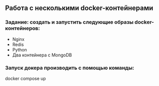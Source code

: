 ## Работа с несколькими docker-контейнерами
### Задание: создать и запустить следующие образы docker-контейнеров:
- Nginx
- Redis
- Python
- Два контейнера с MongoDB

### Запуск докера производить с помощью команды:
docker compose up
